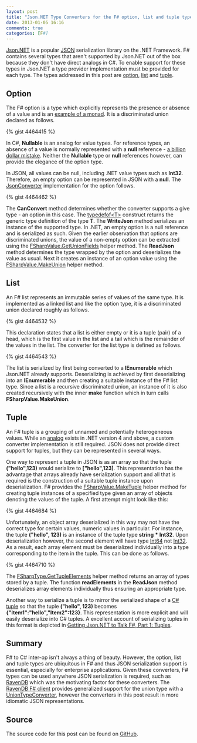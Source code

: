 ```yaml
---
layout: post
title: "Json.NET Type Converters for the F# option, list and tuple types"
date: 2013-01-05 16:16
comments: true
categories: [F#]
---
```


[Json.NET](http://json.codeplex.com/) is a popular [JSON](http://www.json.org/) serialization library on the .NET Framework. F# contains several types that aren't supported by Json.NET out of the box because they don't have direct analogs in C#. To enable support for these types in Json.NET a type provider implementation must be provided for each type. The types addressed in this post are [option](http://msdn.microsoft.com/en-us/library/dd233245.aspx), [list](http://msdn.microsoft.com/en-us/library/ee370372.aspx) and [tuple](http://msdn.microsoft.com/en-us/library/dd233200.aspx).

<!--more-->

## Option

The F# option is a type which explicitly represents the presence or absence of a value and is an [example of a monad](http://blogs.msdn.com/b/wesdyer/archive/2008/01/11/the-marvels-of-monads.aspx). It is a discriminated union declared as follows.

{% gist 4464415 %}

In C#, **Nullable<T>** is an analog for value types. For reference types, an absence of a value is normally represented with a **null** reference - [a billion dollar mistake](http://www.infoq.com/presentations/Null-References-The-Billion-Dollar-Mistake-Tony-Hoare). Neither the **Nullable** type or **null** references however, can provide the elegance of the option type. 

In JSON, all values can be null, including .NET value types such as **Int32**. Therefore, an empty option can be represented in JSON with a **null**. The [JsonConverter](http://json.codeplex.com/SourceControl/changeset/view/69709#128133) implementation for the option follows.

{% gist 4464462 %}

The **CanConvert** method determines whether the converter supports a give type - an option in this case. The [typedefof&lt;T&gt;](http://msdn.microsoft.com/en-us/library/ee353533.aspx) construct returns the generic type definition of the type **T**. The **WriteJson** method serializes an instance of the supported type. In .NET, an empty option is a null reference and is serialized as such. Given the earlier observation that options are discriminated unions, the value of a non-empty option can be extracted using the [FSharpValue.GetUnionFields](http://msdn.microsoft.com/en-us/library/ee353849.aspx) helper method. The **ReadJson** method determines the type wrapped by the option and deserializes the value as usual. Next it creates an instance of an option value using the [FSharpValue.MakeUnion](http://msdn.microsoft.com/en-us/library/ee340309.aspx) helper method.

## List

An F# list represents an immutable series of values of the same type. It is implemented as a linked list and like the option type, it is a discriminated union declared roughly as follows.

{% gist 4464532 %}

This declaration states that a list is either empty or it is a tuple (pair) of a head, which is the first value in the list and a tail which is the remainder of the values in the list. The converter for the list type is defined as follows.

{% gist 4464543 %}

The list is serialized by first being converted to a **IEnumerable** which Json.NET already supports. Deserializing is achieved by first deserializing into an **IEnumerable** and then creating a suitable instance of the F# list type. Since a list is a recursive discriminated union, an instance of it is also created recursively with the inner **make** function which in turn calls **FSharpValue.MakeUnion**.


## Tuple

An F# tuple is a grouping of unnamed and potentially heterogeneous values. While an [analog](http://msdn.microsoft.com/en-us/library/system.tuple.aspx) exists in .NET version 4 and above, a custom converter implementation is still required. JSON does not provide direct support for tuples, but they can be represented in several ways. 

One way to represent a tuple in JSON is as an array so that the tuple **("hello",123)** would serialize to **["hello",123]**. This representation has the advantage that arrays already have serialization support and all that is required is the construction of a suitable tuple instance upon deserialization. F# provides the [FSharpValue.MakeTuple](http://msdn.microsoft.com/en-us/library/ee340410.aspx) helper method for creating tuple instances of a specified type given an array of objects denoting the values of the tuple. A first attempt might look like this:

{% gist 4464684 %}

Unfortunately, an object array deserialized in this way may not have the correct type for certain values, numeric values in particular. For instance, the tuple **("hello", 123)** is an instance of the tuple type **string** **\*** **Int32**. Upon deserialization however, the second element will have type [Int64](http://msdn.microsoft.com/en-us/library/system.int64.aspx) not [Int32](http://msdn.microsoft.com/en-us/library/system.int32.aspx). As a result, each array element must be deserialized individually into a type corresponding to the item in the tuple. This can be done as follows.

{% gist 4464710 %}

The [FSharpType.GetTupleElements](http://msdn.microsoft.com/en-us/library/ee353762.aspx) helper method returns an array of types stored by a tuple. The function **readElements** in the **ReadJson** method deserializes array elements individually thus ensuring an appropriate type.

Another way to serialize a tuple is to mirror the serialized shape of a [C# tuple](http://msdn.microsoft.com/en-us/library/system.tuple.aspx) so that the tuple **("hello", 123)** becomes **{"Item1":"hello","Item2":123}**. This representation is more explicit and will easily deserialize into C# tuples. A excellent account of serializing tuples in this format is depicted in [Getting Json.NET to Talk F#, Part 1: Tuples](http://pblasucci.wordpress.com/2011/06/16/getting-json-net-to-talk-f-part-1-tuples/).


## Summary

F# to C# inter-op isn't always a thing of beauty. However, the option, list and tuple types are ubiquitous in F# and thus JSON serialization support is essential, especially for enterprise applications. Given these converters, F# types can be used anywhere JSON serialization is required, such as [RavenDB](http://ravendb.net/) which was the motivating factor for these converters. The [RavenDB F# client](http://ravendb.net/docs/client-api/fsharp) provides generalized support for the union type with a [UnionTypeConverter](https://github.com/ravendb/ravendb/blob/master/Raven.Client.Lightweight.FSharp/Helpers.fs), however the converters in this post result in more idiomatic JSON representations.

## Source

The source code for this post can be found on [GitHub](https://github.com/eulerfx/JsonNet.FSharp).





